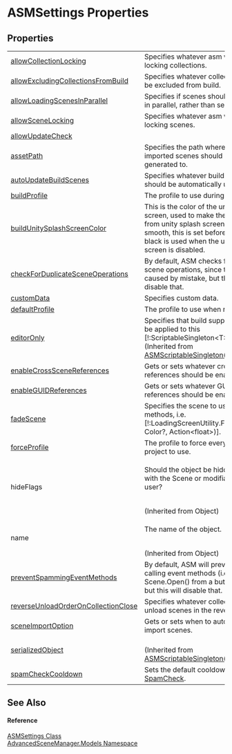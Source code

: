 # ASMSettings Properties




## Properties
<table>
<tr>
<td><a href="P_AdvancedSceneManager_Models_ASMSettings_allowCollectionLocking">allowCollectionLocking</a></td>
<td>Specifies whatever asm will allow locking collections.</td></tr>
<tr>
<td><a href="P_AdvancedSceneManager_Models_ASMSettings_allowExcludingCollectionsFromBuild">allowExcludingCollectionsFromBuild</a></td>
<td>Specifies whatever collections can be excluded from build.</td></tr>
<tr>
<td><a href="P_AdvancedSceneManager_Models_ASMSettings_allowLoadingScenesInParallel">allowLoadingScenesInParallel</a></td>
<td>Specifies if scenes should be loaded in parallel, rather than sequentially.</td></tr>
<tr>
<td><a href="P_AdvancedSceneManager_Models_ASMSettings_allowSceneLocking">allowSceneLocking</a></td>
<td>Specifies whatever asm will allow locking scenes.</td></tr>
<tr>
<td><a href="P_AdvancedSceneManager_Models_ASMSettings_allowUpdateCheck">allowUpdateCheck</a></td>
<td> </td></tr>
<tr>
<td><a href="P_AdvancedSceneManager_Models_ASMSettings_assetPath">assetPath</a></td>
<td>Specifies the path where profiles and imported scenes should be generated to.</td></tr>
<tr>
<td><a href="P_AdvancedSceneManager_Models_ASMSettings_autoUpdateBuildScenes">autoUpdateBuildScenes</a></td>
<td>Specifies whatever build scene list should be automatically updated.</td></tr>
<tr>
<td><a href="P_AdvancedSceneManager_Models_ASMSettings_buildProfile">buildProfile</a></td>
<td>The profile to use during build.</td></tr>
<tr>
<td><a href="P_AdvancedSceneManager_Models_ASMSettings_buildUnitySplashScreenColor">buildUnitySplashScreenColor</a></td>
<td>This is the color of the unity splash screen, used to make the transition from unity splash screen to ASM smooth, this is set before building. black is used when the unity splash screen is disabled.</td></tr>
<tr>
<td><a href="P_AdvancedSceneManager_Models_ASMSettings_checkForDuplicateSceneOperations">checkForDuplicateSceneOperations</a></td>
<td>By default, ASM checks for duplicate scene operations, since this is usually caused by mistake, but this will disable that.</td></tr>
<tr>
<td><a href="P_AdvancedSceneManager_Models_ASMSettings_customData">customData</a></td>
<td>Specifies custom data.</td></tr>
<tr>
<td><a href="P_AdvancedSceneManager_Models_ASMSettings_defaultProfile">defaultProfile</a></td>
<td>The profile to use when none is set.</td></tr>
<tr>
<td><a href="P_AdvancedSceneManager_Utility_ASMScriptableSingleton_1_editorOnly">editorOnly</a></td>
<td>Specifies that build support will not be applied to this [!:ScriptableSingleton&lt;T&gt;].<br />(Inherited from <a href="T_AdvancedSceneManager_Utility_ASMScriptableSingleton_1">ASMScriptableSingleton(T)</a>)</td></tr>
<tr>
<td><a href="P_AdvancedSceneManager_Models_ASMSettings_enableCrossSceneReferences">enableCrossSceneReferences</a></td>
<td>Gets or sets whatever cross-scene references should be enabled.</td></tr>
<tr>
<td><a href="P_AdvancedSceneManager_Models_ASMSettings_enableGUIDReferences">enableGUIDReferences</a></td>
<td>Gets or sets whatever GUID references should be enabled.</td></tr>
<tr>
<td><a href="P_AdvancedSceneManager_Models_ASMSettings_fadeScene">fadeScene</a></td>
<td>Specifies the scene to use for certain methods, i.e. [!:LoadingScreenUtility.FadeOut(float, Color?, Action&lt;float&gt;)].</td></tr>
<tr>
<td><a href="P_AdvancedSceneManager_Models_ASMSettings_forceProfile">forceProfile</a></td>
<td>The profile to force everyone in this project to use.</td></tr>
<tr>
<td>hideFlags</td>
<td><p>Should the object be hidden, saved with the Scene or modifiable by the user?</p><br />(Inherited from Object)</td></tr>
<tr>
<td>name</td>
<td><p>The name of the object.</p><br />(Inherited from Object)</td></tr>
<tr>
<td><a href="P_AdvancedSceneManager_Models_ASMSettings_preventSpammingEventMethods">preventSpammingEventMethods</a></td>
<td>By default, ASM will prevent spam calling event methods (i.e. calling Scene.Open() from a button press), but this will disable that.</td></tr>
<tr>
<td><a href="P_AdvancedSceneManager_Models_ASMSettings_reverseUnloadOrderOnCollectionClose">reverseUnloadOrderOnCollectionClose</a></td>
<td>Specifies whatever collections should unload scenes in the reverse order.</td></tr>
<tr>
<td><a href="P_AdvancedSceneManager_Models_ASMSettings_sceneImportOption">sceneImportOption</a></td>
<td>Gets or sets when to automatically import scenes.</td></tr>
<tr>
<td><a href="P_AdvancedSceneManager_Utility_ASMScriptableSingleton_1_serializedObject">serializedObject</a></td>
<td><br />(Inherited from <a href="T_AdvancedSceneManager_Utility_ASMScriptableSingleton_1">ASMScriptableSingleton(T)</a>)</td></tr>
<tr>
<td><a href="P_AdvancedSceneManager_Models_ASMSettings_spamCheckCooldown">spamCheckCooldown</a></td>
<td>Sets the default cooldown for <a href="T_AdvancedSceneManager_Utility_SpamCheck">SpamCheck</a>.</td></tr>
</table>

## See Also


#### Reference
<a href="T_AdvancedSceneManager_Models_ASMSettings">ASMSettings Class</a>  
<a href="N_AdvancedSceneManager_Models">AdvancedSceneManager.Models Namespace</a>  
